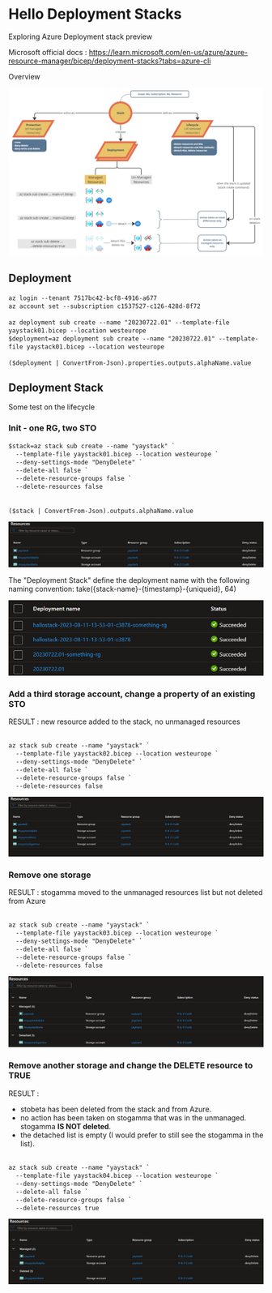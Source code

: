 # Hello Deployment Stacks

Exploring Azure Deployment stack preview

Microsoft official docs : https://learn.microsoft.com/en-us/azure/azure-resource-manager/bicep/deployment-stacks?tabs=azure-cli

Overview

![](imgs/StackOverview.jpg)

## Deployment

```
az login --tenant 7517bc42-bcf8-4916-a677
az account set --subscription c1537527-c126-428d-8f72

az deployment sub create --name "20230722.01" --template-file yaystack01.bicep --location westeurope
$deployment=az deployment sub create --name "20230722.01" --template-file yaystack01.bicep --location westeurope

($deployment | ConvertFrom-Json).properties.outputs.alphaName.value

```


## Deployment Stack

Some test on the lifecycle

### Init - one RG, two STO

```
$stack=az stack sub create --name "yaystack" `
  --template-file yaystack01.bicep --location westeurope `
  --deny-settings-mode "DenyDelete" `
  --delete-all false `
  --delete-resource-groups false `
  --delete-resources false


($stack | ConvertFrom-Json).outputs.alphaName.value
```

![](imgs/yaystack01.jpg)

The "Deployment Stack" define the deployment name with the following naming convention: take({stack-name}-{timestamp}-{uniqueid}, 64)

![](imgs/DeploymentsVsStack.jpg)


### Add a third storage account, change a property of an existing STO

RESULT : new resource added to the stack, no unmanaged resources

```

az stack sub create --name "yaystack" `
  --template-file yaystack02.bicep --location westeurope `
  --deny-settings-mode "DenyDelete" `
  --delete-all false `
  --delete-resource-groups false `
  --delete-resources false

```

![](imgs/yaystack02.jpg)

### Remove one storage

RESULT : stogamma moved to the unmanaged resources list but not deleted from Azure

```

az stack sub create --name "yaystack" `
  --template-file yaystack03.bicep --location westeurope `
  --deny-settings-mode "DenyDelete" `
  --delete-all false `
  --delete-resource-groups false `
  --delete-resources false

```

![](imgs/yaystack03.jpg)

### Remove another storage and change the DELETE resource to TRUE

RESULT : 
* stobeta has been deleted from the stack and from Azure.
* no action has been taken on stogamma that was in the unmanaged. stogamma **IS NOT deleted**.
* the detached list is empty (I would prefer to still see the stogamma in the list).

```

az stack sub create --name "yaystack" `
  --template-file yaystack04.bicep --location westeurope `
  --deny-settings-mode "DenyDelete" `
  --delete-all false `
  --delete-resource-groups false `
  --delete-resources true

```

![](imgs/yaystack04.jpg)
